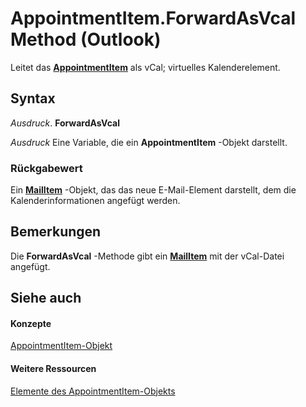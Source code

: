 
# AppointmentItem.ForwardAsVcal Method (Outlook)

Leitet das  **[AppointmentItem](204a409d-654e-27aa-643a-8344c631b82d.md)** als vCal; virtuelles Kalenderelement.


## Syntax

 _Ausdruck_. **ForwardAsVcal**

 _Ausdruck_ Eine Variable, die ein **AppointmentItem** -Objekt darstellt.


### Rückgabewert

Ein  **[MailItem](14197346-05d2-0250-fa4c-4a6b07daf25f.md)** -Objekt, das das neue E-Mail-Element darstellt, dem die Kalenderinformationen angefügt werden.


## Bemerkungen

Die  **ForwardAsVcal** -Methode gibt ein **[MailItem](14197346-05d2-0250-fa4c-4a6b07daf25f.md)** mit der vCal-Datei angefügt.


## Siehe auch


#### Konzepte


[AppointmentItem-Objekt](204a409d-654e-27aa-643a-8344c631b82d.md)
#### Weitere Ressourcen


[Elemente des AppointmentItem-Objekts](http://msdn.microsoft.com/library/c72c459d-6d3c-7a05-aa4a-b1b767ddc0b2%28Office.15%29.aspx)